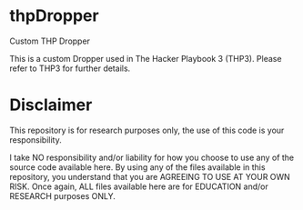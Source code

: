 # thpDropper
Custom THP Dropper 

This is a custom Dropper used in The Hacker Playbook 3 (THP3).  Please refer to THP3 for further details.

# Disclaimer
This repository is for research purposes only, the use of this code is your responsibility.

I take NO responsibility and/or liability for how you choose to use any of the source code available here. By using any of the files available in this repository, you understand that you are AGREEING TO USE AT YOUR OWN RISK. Once again, ALL files available here are for EDUCATION and/or RESEARCH purposes ONLY.

